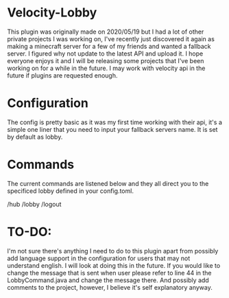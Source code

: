 # Velocity-Lobby
This plugin was originally made on 2020/05/19 but I had a lot of other private projects I was working on, I've recently just discovered it again as making a minecraft server for a few of my friends and wanted a fallback server. I figured why not update to the latest API and upload it. I hope everyone enjoys it and I will be releasing some projects that I've been working on for a while in the future. I may work with velocity api in the future if plugins are requested enough.

# Configuration

The config is pretty basic as it was my first time working with their api, it's a simple one liner that you need to input your fallback servers name. It is set by default as lobby.

# Commands
The current commands are listened below and they all direct you to the specificed lobby defined in your config.toml.

/hub
/lobby
/logout

# TO-DO:
I'm not sure there's anything I need to do to this plugin apart from possibly add language support in the configuration for users that may not understand english. I will look at doing this in the future. If you would like to change the message that is sent when user please refer to line 44 in the LobbyCommand.java and change the message there. And possibly add comments to the project, however, I believe it's self explanatory anyway.

